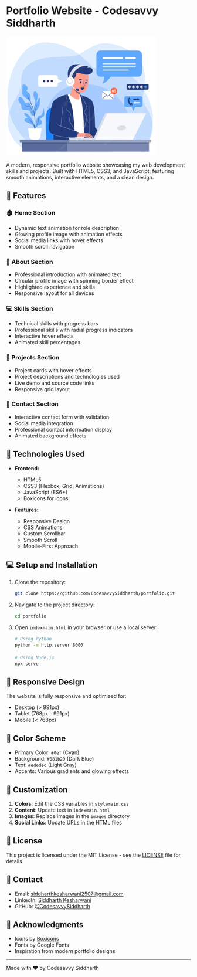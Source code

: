 # Portfolio Website - Codesavvy Siddharth

![Portfolio Preview](images/contact-img.png)

A modern, responsive portfolio website showcasing my web development skills and projects. Built with HTML5, CSS3, and JavaScript, featuring smooth animations, interactive elements, and a clean design.

## 🌟 Features

### 🏠 Home Section
- Dynamic text animation for role description
- Glowing profile image with animation effects
- Social media links with hover effects
- Smooth scroll navigation

### 👤 About Section
- Professional introduction with animated text
- Circular profile image with spinning border effect
- Highlighted experience and skills
- Responsive layout for all devices

### 💻 Skills Section
- Technical skills with progress bars
- Professional skills with radial progress indicators
- Interactive hover effects
- Animated skill percentages

### 🎯 Projects Section
- Project cards with hover effects
- Project descriptions and technologies used
- Live demo and source code links
- Responsive grid layout

### 📱 Contact Section
- Interactive contact form with validation
- Social media integration
- Professional contact information display
- Animated background effects

## 🚀 Technologies Used

- **Frontend:**
  - HTML5
  - CSS3 (Flexbox, Grid, Animations)
  - JavaScript (ES6+)
  - Boxicons for icons

- **Features:**
  - Responsive Design
  - CSS Animations
  - Custom Scrollbar
  - Smooth Scroll
  - Mobile-First Approach

## 💻 Setup and Installation

1. Clone the repository:
   ```bash
   git clone https://github.com/CodesavvySiddharth/portfolio.git
   ```

2. Navigate to the project directory:
   ```bash
   cd portfolio
   ```

3. Open `indexmain.html` in your browser or use a local server:
   ```bash
   # Using Python
   python -m http.server 8000
   
   # Using Node.js
   npx serve
   ```

## 📱 Responsive Design

The website is fully responsive and optimized for:
- Desktop (> 991px)
- Tablet (768px - 991px)
- Mobile (< 768px)

## 🎨 Color Scheme

- Primary Color: `#0ef` (Cyan)
- Background: `#081b29` (Dark Blue)
- Text: `#ededed` (Light Gray)
- Accents: Various gradients and glowing effects

## 🔧 Customization

1. **Colors**: Edit the CSS variables in `stylemain.css`
2. **Content**: Update text in `indexmain.html`
3. **Images**: Replace images in the `images` directory
4. **Social Links**: Update URLs in the HTML files

## 📄 License

This project is licensed under the MIT License - see the [LICENSE](LICENSE) file for details.

## 🤝 Contact

- Email: siddharthkesharwani2507@gmail.com
- LinkedIn: [Siddharth Kesharwani](https://www.linkedin.com/in/siddharth-kesharwani-790443257)
- GitHub: [@CodesavvySiddharth](https://github.com/CodesavvySiddharth)

## 🙏 Acknowledgments

- Icons by [Boxicons](https://boxicons.com/)
- Fonts by Google Fonts
- Inspiration from modern portfolio designs

---
Made with ❤️ by Codesavvy Siddharth 